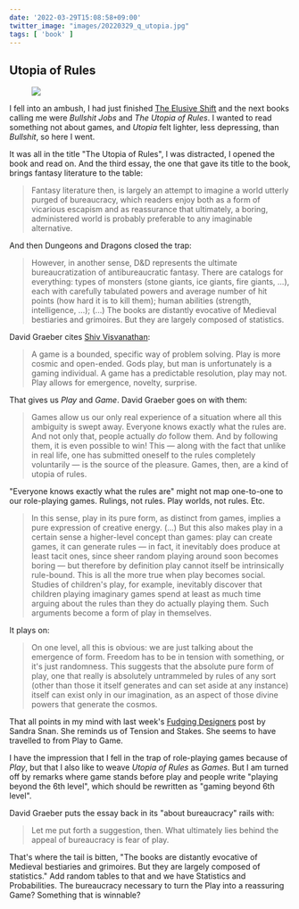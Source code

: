 ```yaml
---
date: '2022-03-29T15:08:58+09:00'
twitter_image: "images/20220329_q_utopia.jpg"
tags: [ 'book' ]
---
```


## Utopia of Rules

<figure class="right">
<img src="images/20220329_utopia.jpg" loading="lazy" />
<figcaption>
</figcaption>
</figure>

I fell into an ambush, I had just finished [The Elusive Shift](20220215.html?f=Utopia_of_Rules&t=Korns_1966) and the next books calling me were _Bullshit Jobs_ and _The Utopia of Rules_. I wanted to read something not about games, and _Utopia_ felt lighter, less depressing, than _Bullshit_, so here I went.

It was all in the title "The Utopia of Rules", I was distracted, I opened the book and read on. And the third essay, the one that gave its title to the book, brings fantasy literature to the table:

> Fantasy literature then, is largely an attempt to imagine a world utterly purged of bureaucracy, which readers enjoy both as a form of vicarious escapism and as reassurance that ultimately, a boring, administered world is probably preferable to any imaginable alternative.

And then Dungeons and Dragons closed the trap:

> However, in another sense, D&D represents the ultimate bureaucratization of antibureaucratic fantasy. There are catalogs for everything: types of monsters (stone giants, ice giants, fire giants, ...), each with carefully tabulated powers and average number of hit points (how hard it is to kill them); human abilities (strength, intelligence, ...); (...)
> The books are distantly evocative of Medieval bestiaries and grimoires. But they are largely composed of statistics.

David Graeber cites [Shiv Visvanathan](https://en.wikipedia.org/wiki/Shiv_Visvanathan):

> A game is a bounded, specific way of problem solving. Play is more cosmic and open-ended. Gods play, but man is unfortunately is a gaming individual. A game has a predictable resolution, play may not. Play allows for emergence, novelty, surprise.

That gives us _Play_ and _Game_. David Graeber goes on with them:

> Games allow us our only real experience of a situation where all this ambiguity is swept away. Everyone knows exactly what the rules are. And not only that, people actually _do_ follow them. And by following them, it is even possible to win! This — along with the fact that unlike in real life, one has submitted oneself to the rules completely voluntarily — is the source of the pleasure.
> Games, then, are a kind of utopia of rules.

"Everyone knows exactly what the rules are" might not map one-to-one to our role-playing games. Rulings, not rules. Play worlds, not rules. Etc.

> In this sense, play in its pure form, as distinct from games, implies a pure expression of creative energy. (...) But this also makes play in a certain sense a higher-level concept than games: play can create games, it can generate rules — in fact, it inevitably does produce at least tacit ones, since sheer random playing around soon becomes boring — but therefore by definition play cannot itself be intrinsically rule-bound. This is all the more true when play becomes social.
> Studies of children's play, for example, inevitably discover that children playing imaginary games spend at least as much time arguing about the rules than they do actually playing them. Such arguments become a form of play in themselves.

It plays on:

> On one level, all this is obvious: we are just talking about the emergence of form. Freedom has to be in tension with something, or it's just randomness. This suggests that the absolute pure form of play, one that really is absolutely untrammeled by rules of any sort (other than those it itself generates and can set aside at any instance) itself can exist only in our imagination, as an aspect of those divine powers that generate the cosmos.

That all points in my mind with last week's [Fudging Designers](https://idiomdrottning.org/fudging-designers) post by Sandra Snan. She reminds us of Tension and Stakes. She seems to have travelled to from Play to Game.

I have the impression that I fell in the trap of role-playing games because of _Play_, but that I also like to weave _Utopia of Rules_ as _Games_. But I am turned off by remarks where game stands before play and people write "playing beyond the 6th level", which should be rewritten as "gaming beyond 6th level".

David Graeber puts the essay back in its "about bureaucracy" rails with:

> Let me put forth a suggestion, then.
> What ultimately lies behind the appeal of bureaucracy is fear of play.

That's where the tail is bitten, "The books are distantly evocative of Medieval bestiaries and grimoires. But they are largely composed of statistics." Add random tables to that and we have Statistics and Probabilities. The bureaucracy necessary to turn the Play into a reassuring Game? Something that is winnable?

